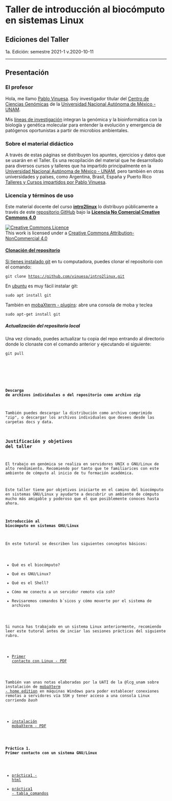 # Taller de introducci&oacute;n al biocómputo en sistemas Linux

## Ediciones del Taller

1a. Edición: semestre 2021-1
v.2020-10-11

***
 
## Presentaci&oacute;n

### El profesor
Hola, me llamo [Pablo Vinuesa](http://www.ccg.unam.mx/~vinuesa/). Soy investigador titular del 
[Centro de Ciencias Gen&oacute;micas](http://www.ccg.unam.mx) de la 
[Universidad Nacional Aut&oacute;noma de M&eacute;xico - UNAM](http://www.unam.mx/).

Mis [l&iacute;neas de investigaci&oacute;n](http://www.ccg.unam.mx/~vinuesa/research.html) 
integran la gen&oacute;mica y la bioinform&aacute;tica con la biolog&iacute;a y gen&eacute;tica molecular para entender 
la evoluci&oacute;n y emergencia de pat&oacute;genos oportunistas a partir de microbios ambientales.

### Sobre el material did&aacute;ctico
A trav&eacute;s de estas p&aacute;ginas se distribuyen los apuntes, ejercicios y datos que se usar&aacute;n en el Taller.
Es una recopilaci&oacute;n del material que he desarrollado para diversos cursos y talleres que ha impartido principalmente en la [Universidad Nacional Aut&oacute;noma de M&eacute;xico - UNAM](https://www.unam.mx/), pero también en otras universidades y países, como Argentina, Brasil, España y Puerto Rico [Talleres y Cursos impartidos por Pablo Vinuesa](https://www.ccg.unam.mx/~vinuesa/cursos.html). 


### Licencia y términos de uso
Este material docente del curso [**intro2linux**](https://github.com/vinuesa/intro2linux) lo distribuyo p&uacute;blicamente a trav&eacute;s de este [repositorio GitHub](https://github.com/vinuesa/intro2linux) bajo la [**Licencia No Comercial Creative Commons 4.0**](https://creativecommons.org/licenses/by-nc/4.0/) 

<a rel="license" href="http://creativecommons.org/licenses/by-nc/4.0/"><img alt="Creative Commons Licence" style="border-width:0" src="https://i.creativecommons.org/l/by-nc/4.0/88x31.png" /></a><br />This work is licensed under a <a rel="license" href="http://creativecommons.org/licenses/by-nc/4.0/">Creative Commons Attribution-NonCommercial 4.0 

#### Clonaci&oacute;n del repositorio
Si tienes instalado [git](https://git-scm.com/) en tu computadora, puedes clonar el repositorio con el comando:

   <code>git clone https://github.com/vinuesa/intro2linux.git</code>

En [ubuntu](https://www.ubuntu.com/) es muy f&aacute;cil instalar git: 

  <code>sudo apt install git</code>

También en [mobaXterm - plugins](https://mobaxterm.mobatek.net/plugins.html): abre una consola de moba y teclea

  <code>sudo apt-get install git</code>


##### Actualización del repositorio local
Una vez clonado, puedes actualizar tu copia del repo entrando al directorio donde lo clonaste con el comando anterior y ejecutando el siguiente:

<code>git pull</cod>

<!--### ¿Horario y lugar de impartici&oacute;n de las sesiones?
Las clases se imparten de manera remota, v&iacute;a zoom, los miércoles de 9:00 - 11:00-->

<!--<img src="docs/pics/intro2linux_aula_UNLP_2-6Julio2018.jpg" />-->


#### Descarga de archivos individuales o del repositorio como archivo zip

Tambi&eacute;n puedes descargar la distribuci&oacute;n como archivo comprimido "zip", o descargar los archivos individuales que desees
desde las carpetas docs y data.


### Justificación y objetivos del taller

El trabajo en gen&oacute;mica se realiza en servidores UNIX o GNU/Linux de alto rendimiento. Recomiendo por tanto
que te familiarices con este ambiente de c&oacute;mputo al inicio de tu formaci&oacute;n acad&eacute;mica. 

Este taller tiene por objetivos iniciarte en el camino del bioc&oacute;mputo en sistemas GNU/Linux y ayudarte a descubrir un ambiente de c&oacute;mputo mucho m&aacute;s amigable y poderoso que el que posiblemente conoces hasta ahora.


#### Introducci&oacute;n al bioc&oacute;mputo en sistemas GNU/Linux

En este tutoral se describen los siguientes conceptos b&aacute;sicos:
- Qu&eacute; es el bioc&oacute;mputo?
- Qu&eacute; es GNU/Linux?
- Qu&eacute; es el Shell?
- C&oacute;mo me conecto a un servidor remoto v&iacute;a $ssh$?
- Revisaremos comandos b&acute;sicos y c&oacute;mo moverte por el sistema de archivos


Si nunca has trabajado en un sistema Linux anteriormente, recomiendo leer este tutoral antes de inciar las sesiones prácticas del siguiente rubro.

- [Primer contacto con Linux - PDF](https://github.com/vinuesa/intro2linux/tree/master/docs/intro_biocomputo_Linux.pdf)


Tambi&eacute;n van unas notas elaboradas por la UATI de la @lcg_unam sobre instalación de [mobaXterm - home edition](https://mobaxterm.mobatek.net/download-home-edition.html) en m&aacute;quinas Windows para poder establecer conexiones remotas a servidores v&iacute;a SSH y tener acceso a una consola Linux corriendo $bash$

- [instalaci&oacute;n mobaXterm - PDF](https://github.com/vinuesa/intro2linux/tree/master/docs/ConexionSSHdesdeWindows_usando_mobaXterm_UATI_LCG-UNAM.pdf)

#### Pr&aacute;ctica 1. Primer contacto con un sistema GNU/Linux
- [pr&aacute;ctica1 - html](https://vinuesa.github.io/intro2linux/)
- [pr&aacute;ctica1 - tabla_comandos](https://github.com/vinuesa/intro2linux/tree/master/docs/linux_commands.tab)


<!--
#### Pr&aacute;ctica 2. Descarga de secuencias en formato FASTA de GenBank usando el sistema ENTREZ y parseo de los archivos usando herrramientas de filtrado
- [pr&aacute;ctica2 - html](https://vinuesa.github.io/intro2linux/practica2_parseo_fastas/)
- [pr&aacute;ctica2 - pdf](https://vinuesa.github.io/intro2linux/practica2_parseo_fastas/ejercicio_parseo_fastas_ENTREZ.pdf)
- [pr&aacute;ctica2 - fasta](https://vinuesa.github.io/intro2linux/practica2_parseo_fastas/data/recA_Bradyrhizobium_vinuesa.fa)
-->

